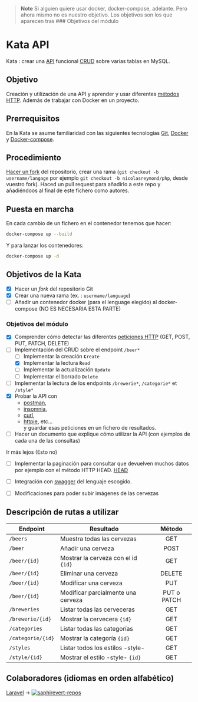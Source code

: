 > **Note**
> Si alguien quiere usar docker, docker-compose, adelante.
> Pero ahora mismo no es nuestro objetivo.
> Los objetivos son los que aparecen tras ### Objetivos del módulo


# Kata API
Kata : crear una [API](https://github.com/OAI/OpenAPI-Specification)
funcional [CRUD](https://www.codecademy.com/articles/what-is-crud) sobre
varias tablas en MySQL.

## Objetivo
Creación y utilización de una API y aprender y usar diferentes [métodos
HTTP](https://developer.mozilla.org/es/docs/Web/HTTP/Methods).
Además de trabajar con Docker en un proyecto.

## Prerrequisitos
En la Kata se asume familiaridad con las siguientes tecnologías
[Git](https://git-scm.com/), [Docker](https://www.docker.com/) y
[Docker-compose](https://docs.docker.com/compose/).

## Procedimiento
[Hacer un fork](https://github.com/epfl-dojo/kata-api/#fork-destination-box) del repositorio,
crear una rama (`git checkout -b username/langage` por ejemplo `git checkout
-b nicolasreymond/php`, desde vuestro fork). Haced un pull request para añadirlo a este 
repo y añadiéndoos al final de este fichero como autores. 

## Puesta en marcha
En cada cambio de un fichero en el contenedor tenemos que hacer:
```bash
docker-compose up --build
```
Y para lanzar los contenedores:
```bash
docker-compose up -d
```

## Objetivos de la Kata
- [x] Hacer un *fork* del repositorio Git
- [x] Crear una nueva  rama (ex. : `usermame/language`)
- [ ] Añadir un contenedor docker (para el lenguage elegido) al docker-compose (NO ES NECESARIA ESTA PARTE)
### Objetivos del módulo  
- [x] Comprender cómo detectar las diferentes  [peticiones HTTP](https://developer.mozilla.org/es/docs/Web/HTTP/Methods)
  (GET, POST, PUT, PATCH, DELETE)
- [ ] Implementación del CRUD sobre el endpoint `/beer*`
   - [ ] Implementar la creación       **`C`**`reate`
   - [x] Implementar la lectura        **`R`**`ead`
   - [ ] Implementar la actualización **`U`**`pdate`
   - [ ] Implementar el borrado        **`D`**`elete`
- [ ] Implementar la lectura de los endpoints `/brewerie*`, `/categorie*` et `/style*`
- [x] Probar la API con
  - [postman](https://www.postman.com/),
  - [insomnia](https://insomnia.rest), 
  - [curl](https://curl.haxx.se/), 
  - [httpie](https://httpie.org/), etc…  
  y guardar esas peticiones en un fichero de resultados.
- [ ] Hacer un documento que explique cómo utilizar la API
  (con ejemplos de cada una de las consultas)

Ir más lejos (Esto no)
- [ ] Implementar la paginación para consultar que devuelven muchos datos 
    por ejemplo con el método HTTP  HEAD.
  [HEAD](https://developer.mozilla.org/en-US/docs/Web/HTTP/Methods/HEAD)
- [ ] Integración con [swagger](https://swagger.io/tools/open-source/open-source-integrations/) 
  del lenguaje escogido.
- [ ] Modificaciones para poder subir imágenes de las cervezas  


## Descripción de rutas a utilizar

| Endpoint         | Resultado                               | Método   |
|----------------- |-----------------------------------------|:--------:|
|`/beers`          | Muestra todas las cervezas              | GET      |
|`/beer`           | Añadir una cerveza                      | POST     |
|`/beer/{id}`      | Mostrar la cerveza con el id `{id}`     | GET      |
|`/beer/{id}`      | Eliminar una cerveza                    | DELETE   |
|`/beer/{id}`      | Modificar una cerveza                   | PUT      |
|`/beer/{id}`      | Modificar parcialmente una cerveza      | PUT o PATCH    | //esto no se hace
|`/breweries`      | Listar todas las cerveceras             | GET      |
|`/brewerie/{id}`  | Mostrar la cervecera `{id}`             | GET      |
|`/categories`     | Listar todas las categorías             | GET      |
|`/categorie/{id}` | Mostrar la categoría `{id}`             | GET      |
|`/styles`         | Listar todos los estilos -style-        | GET      |
|`/style/{id}`     | Mostrar el estilo -style- `{id}`        | GET      |


## Colaboradores (idiomas en orden alfabético)

[Laravel](https://github.com/SaphireVert/Kata-API/tree/saphirevert/laravel) → [![saphirevert-repos][saphirevert-shield]][saphirevert-url]


[saphirevert-shield]: https://badgen.net/badge/Github/SaphireVert/green?icon=https://svgshare.com/i/Srf.svg
[saphirevert-url]: https://github.com/saphirevert/

